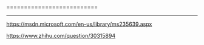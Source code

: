 

==========================


--------------------------

https://msdn.microsoft.com/en-us/library/ms235639.aspx

https://www.zhihu.com/question/30315894
